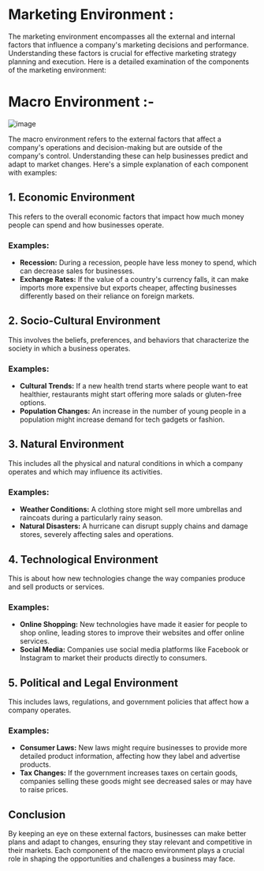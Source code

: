 # Marketing Environment :
The marketing environment encompasses all the external and internal factors that influence a company's marketing decisions and performance. Understanding these factors is crucial for effective marketing strategy planning and execution. Here is a detailed examination of the components of the marketing environment:
# Macro Environment :-

![image](https://github.com/Collegehive/Aims_notes/assets/159722383/5e5d946c-0993-4cc6-a77e-4f56e23b51dd)

The macro environment refers to the external factors that affect a company's operations and decision-making but are outside of the company's control. Understanding these can help businesses predict and adapt to market changes. Here's a simple explanation of each component with examples:

## 1. Economic Environment
This refers to the overall economic factors that impact how much money people can spend and how businesses operate.

### Examples:
- **Recession:** During a recession, people have less money to spend, which can decrease sales for businesses.
- **Exchange Rates:** If the value of a country's currency falls, it can make imports more expensive but exports cheaper, affecting businesses differently based on their reliance on foreign markets.

## 2. Socio-Cultural Environment
This involves the beliefs, preferences, and behaviors that characterize the society in which a business operates.

### Examples:
- **Cultural Trends:** If a new health trend starts where people want to eat healthier, restaurants might start offering more salads or gluten-free options.
- **Population Changes:** An increase in the number of young people in a population might increase demand for tech gadgets or fashion.

## 3. Natural Environment
This includes all the physical and natural conditions in which a company operates and which may influence its activities.

### Examples:
- **Weather Conditions:** A clothing store might sell more umbrellas and raincoats during a particularly rainy season.
- **Natural Disasters:** A hurricane can disrupt supply chains and damage stores, severely affecting sales and operations.

## 4. Technological Environment
This is about how new technologies change the way companies produce and sell products or services.

### Examples:
- **Online Shopping:** New technologies have made it easier for people to shop online, leading stores to improve their websites and offer online services.
- **Social Media:** Companies use social media platforms like Facebook or Instagram to market their products directly to consumers.

## 5. Political and Legal Environment
This includes laws, regulations, and government policies that affect how a company operates.

### Examples:
- **Consumer Laws:** New laws might require businesses to provide more detailed product information, affecting how they label and advertise products.
- **Tax Changes:** If the government increases taxes on certain goods, companies selling these goods might see decreased sales or may have to raise prices.

## Conclusion
By keeping an eye on these external factors, businesses can make better plans and adapt to changes, ensuring they stay relevant and competitive in their markets. Each component of the macro environment plays a crucial role in shaping the opportunities and challenges a business may face.
